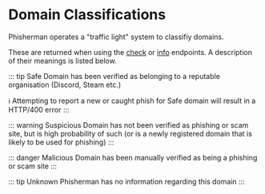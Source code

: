 # Domain Classifications

Phisherman operates a "traffic light" system to classifiy domains.

These are returned when using the [check](/api/check-a-domain.md) or [info](/api/fetch-domain-info.md) endpoints. A description of their meanings is listed below.



::: tip Safe
Domain has been verified as belonging to a reputable organisation (Discord, Steam etc.)

ℹ️ Attempting to report a new or caught phish for Safe domain will result in a HTTP/400 error
:::

::: warning Suspicious
Domain has not been verified as phishing or scam site, but is high probability of such (or is a newly registered domain that is likely to be used for phishing)
:::

::: danger Malicious
Domain has been manually verified as being a phishing or scam site
:::

::: tip Unknown
Phisherman has no information regarding this domain
:::
